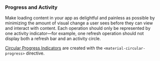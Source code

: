 ### Progress and Activity

Make loading content in your app as delightful and painless as possible by minimizing the amount of visual change a user sees before they can view and interact with content. Each operation should only be represented by one activity indicator—for example, one refresh operation should not display both a refresh bar and an activity circle.

[Circular Progress Indicators](https://www.google.com/design/spec/components/progress-activity.html#progress-activity-types-of-indicators) are created with the `<material-circular-progress>` directive.

